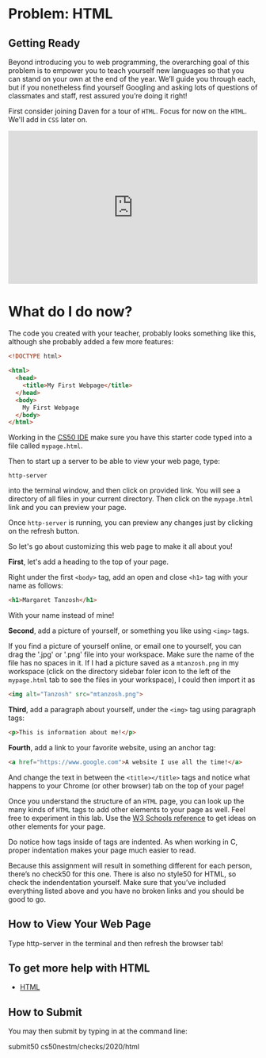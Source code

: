 # Problem: HTML

## Getting Ready

Beyond introducing you to web programming, the overarching goal of this problem is to empower you to teach yourself new languages so that you can stand on your own at the end of the year. We’ll guide you through each, but if you nonetheless find yourself Googling and asking lots of questions of classmates and staff, rest assured you’re doing it right!

First consider joining Daven for a tour of `HTML`. Focus for now on the `HTML`. We'll add in `CSS` later on.

<style type="text/css">
.iframe_container {
	position: relative;
	padding-bottom: 56.25%; 
	padding-top: 25px;
	height: 0;
	margin-bottom: 30px;
}

.iframe_container iframe {
	position: absolute;
	top: 0;
	left: 0;
	width: 100%;
	height: 100%;
}
</style>

<div class="iframe_container">
  <iframe src="https://www.youtube.com/watch?v=dM5V1epAbSs?modestbranding=1&amp;rel=0&amp;showinfo=0" frameborder="0" allow="accelerometer; autoplay; encrypted-media; gyroscope; picture-in-picture" allowfullscreen=""> </iframe>
</div>

# What do I do now?

The code you created with your teacher, probably looks something like this, although she probably added a few more features:

```html
<!DOCTYPE html>

<html>
  <head>
    <title>My First Webpage</title>
  </head>
  <body>
    My First Webpage
  </body>
</html>
```

Working in the [CS50 IDE](https://ide.cs50.io) make sure you have this starter code typed into a file called `mypage.html`.

Then to start up a server to be able to view your web page, type:

```
http-server
```

into the terminal window, and then click on provided link. You will see a directory of all files in your current directory. Then click on the `mypage.html` link and you can preview your page.

Once `http-server` is running, you can preview any changes just by clicking on the refresh button.

So let's go about customizing this web page to make it all about you!

**First**, let's add a heading to the top of your page.
 
Right under the first `<body>` tag, add an open and close `<h1>` tag with your name as follows:

```html
<h1>Margaret Tanzosh</h1>
```

With your name instead of mine!

**Second**, add a picture of yourself, or something you like using `<img>` tags.

If you find a picture of yourself online, or email one to yourself, you can drag the '.jpg' or '.png' file into your workspace. Make sure the name of the file has no spaces in it. If I had a picture saved as a `mtanzosh.png` in my workspace (click on the directory sidebar foler icon to the left of the `mypage.html` tab to see the files in your workspace), I could then import it as

```html
<img alt="Tanzosh" src="mtanzosh.png">
```                                    

**Third**, add a paragraph about yourself, under the `<img>` tag using paragraph tags:

```html
<p>This is information about me!</p>
```

**Fourth**, add a link to your favorite website, using an anchor tag:

```html
<a href="https://www.google.com">A website I use all the time!</a>
```

And change the text in between the `<title></title>` tags and notice what happens to your Chrome (or other browser) tab on the top of your page!

Once you understand the structure of an `HTML` page, you can look up the many kinds of `HTML` tags to add other elements to your page as well. Feel free to experiment in this lab. Use the [W3 Schools reference](https://www.w3schools.com/html/) to get ideas on other elements for your page.

Do notice how tags inside of tags are indented. As when working in C, proper indentation makes your page much easier to read.

Because this assignment will result in something different for each person, there’s no check50 for this one. There is also no style50 for HTML, so check the indendentation yourself. Make sure that you’ve included everything listed above and you have no broken links and you should be good to go.

## How to View Your Web Page

Type http-server in the terminal and then refresh the browser tab!

## To get more help with HTML

* [HTML](https://www.w3schools.com/html/)

## How to Submit

You may then submit by typing in at the command line:

submit50 cs50nestm/checks/2020/html

<!--

# Problem: Temperature Conversion

## tl;dr
Complete the JavaScript code to add funcionality to a temperature conversion web page in the [CS50 IDE](https://ide.cs50.io).

![thermometer](https://i.ytimg.com/vi/CHn_lLbnm8c/maxresdefault.jpg)


<style type="text/css">
.iframe_container {
	position: relative;
	padding-bottom: 56.25%; 
	padding-top: 25px;
	height: 0;
	margin-bottom: 30px;
}

.iframe_container iframe {
	position: absolute;
	top: 0;
	left: 0;
	width: 100%;
	height: 100%;
}
</style>

<div class="iframe_container">
  <iframe src="https://www.youtube.com/embed/WzfPjOYmjxg?modestbranding=1&amp;rel=0&amp;showinfo=0" frameborder="0" allow="accelerometer; autoplay; encrypted-media; gyroscope; picture-in-picture" allowfullscreen=""> </iframe>
</div>

## Getting Started
Here’s how to download this problem’s "distribution code" (i.e., starter code) into your own CS50 IDE. Log into [CS50 IDE](https://ide.cs50.io) and then, in a terminal window, execute each of the below.

1. Execute `wget https://intro.cs50nestm.net/wp-content/uploads/2020/02/temperature.zip` to download a (compressed) ZIP file with this problem’s distribution.
2. Execute `unzip temperature.zip` to uncompress that file.
3. Execute `rm temperature.zip` followed by `yes` or `y` to delete that ZIP file.
4. Execute `ls`. You should see a directory called `temperature`, which was inside of that ZIP file.
5. Execute `cd temperature` to change into that directory.
6. Execute `ls`. You should see this problem’s distribution code, including `index.html` and `styles.css`.
7. You can immediately start a server to view the site by typing

```
http-server
```

in the terminal window and clicking on the link that appears.

## Specification

This program uses HTML, CSS and JavaScript to create a temperature conversion web page, where you will convert Celsius to Fahrenheit and Fahrenheit to Celsius.

The HTML and CSS is already written for you, though you are welcome to customize it. Your challenge will be to write the JavaScript to make the program functional.

In between the

```html
<script>
</script>
```

tags, you will write JavaScript to access the value enterred into the text box, and depending on whether the user chooses `fahrenheit to celsius` or `celsius to fahrenheit` you will calculate the appropriate value and add it to the `div` with `id="result"` in `index.html`.

When the button is clicked, html will call the `convert()` function that you will write. 

## How to Start

You may want to create some shortcuts to be able to access the input value, the select value and the output area from your HTML. You can do this by creating three variables as follows:

```javascript
let input = document.querySelector("#tempInput")
let choice = document.querySelector("#choose")
let output = document.querySelector("#result")
```

Once the user enters a number in the text box, you can access the value with `input.value`. In the same way, you can access the value of the conversion choice with `choice.value`. Finally, you can add your own text to the `result` div by assigning the desired string to `output.innerHTML`.

Now write the function convert(). You can start this as:

```javascript
function convert() {
  // TODO

}
```

Remember this function will execute when the user clicks the `convert` button, so this would be a good time to get the number of degrees entered, the choice the user makes for conversion and test that these values are not blank. If either of these values is missing (when the choice is missing choice.value will be equal to "none") use a JavaScript alert to yell at the user and return from this function.

Now you can test if choice.value is equal to "ftoc" in which case you will want to calculate degrees celsius, or "ctof" in which you will want to calculate degrees fahrenheit. 

After performing the appropriate calculation, create a string using JavaScript concatenation that says something like:

```
100 degrees fahrenheit is 37.8 degrees celsius
```

Finally make sure your output uses exactly one decimal point for ease of reading.

## Hints

For fairly comprehensive guides on the languages introduced in this problem, check out the documentation for each on W3Schools.

* [HTML](https://www.w3schools.com/html/)
* [CSS](https://www.w3schools.com/css)
* [JavaScript](https://www.w3schools.com/js)

## How to Submit

submit50 cs50nestm/checks/2019/temperature

-->
